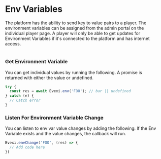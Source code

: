 # Env Variables

The platform has the ability to send key to value pairs to a player. The environment variables can be assigned from the admin portal on the individual player page.
A player will only be able to get updates for Environment Variables if it's connected to the platform and has internet access.

#

### Get Environment Variable

You can get individual values by running the following. A promise is returned with either the value or undefined.

```typescript
try {
  const res = await Evexi.env('FOO'); // bar || undefined
} catch (e) {
  // Catch error
}
```

### Listen For Environment Variable Change

You can listen to env var value changes by adding the following. If the Env Variable exists and the value changes, the callback will run.

```typescript
Evexi.envChange('FOO', (res) => {
  // Add code here
})
```
